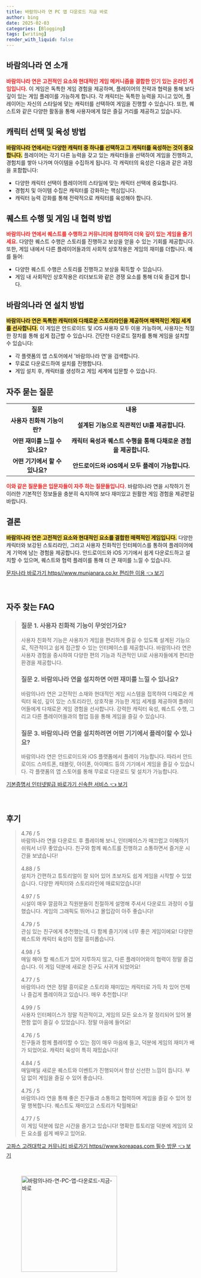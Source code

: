 ```yaml
---
title: 바람의나라 연 PC 앱 다운로드 지금 바로
author: bing
date: 2025-02-03
categories: [Blogging]
tags: [writing]
render_with_liquid: false
---
```



<h2 id='바람의나라연소개'>바람의나라 연 소개</h2>

<p><b><span style="color: #ee2323;">바람의나라 연은 고전적인 요소와 현대적인 게임 메커니즘을 결합한 인기 있는 온라인 게임입니다.</span></b> 이 게임은 독특한 게임 경험을 제공하며, 플레이어의 전략과 협력을 통해 보다 깊이 있는 게임 플레이를 가능하게 합니다. 각 캐릭터는 독특한 능력을 지니고 있어, 플레이어는 자신의 스타일에 맞는 캐릭터를 선택하여 게임을 진행할 수 있습니다. 또한, 퀘스트와 같은 다양한 활동을 통해 사용자에게 많은 즐길 거리를 제공하고 있습니다.</p>

<h2 id='캐릭터선택과육성'>캐릭터 선택 및 육성 방법</h2>

<p><b><span style="background-color: #ffe066;">바람의나라 연에서는 다양한 캐릭터 중 하나를 선택하고 그 캐릭터를 육성하는 것이 중요합니다.</span></b> 플레이어는 각기 다른 능력을 갖고 있는 캐릭터들을 선택하여 게임을 진행하고, 경험치를 쌓아 나가며 아이템을 수집하게 됩니다. 각 캐릭터의 육성은 다음과 같은 과정을 포함합니다:</p>

<ul>
    <li>다양한 캐릭터 선택이 플레이어의 스타일에 맞는 캐릭터 선택에 중요합니다.</li>
    <li>경험치 및 아이템 수집은 캐릭터를 강화하는 핵심입니다.</li>
    <li>캐릭터 능력 강화를 통해 전략적으로 캐릭터를 육성해야 합니다.</li>
</ul>

<h2 id='퀘스트수행과협력'>퀘스트 수행 및 게임 내 협력 방법</h2>

<p><b><span style="color: #ee2323;">바람의나라 연에서 퀘스트를 수행하고 커뮤니티에 참여하여 더욱 깊이 있는 게임을 즐기세요.</span></b> 다양한 퀘스트 수행은 스토리를 진행하고 보상을 얻을 수 있는 기회를 제공합니다. 또한, 게임 내에서 다른 플레이어들과의 사회적 상호작용은 게임의 재미를 더합니다. 예를 들어:</p>

<ul>
    <li>다양한 퀘스트 수행은 스토리를 진행하고 보상을 획득할 수 있습니다.</li>
    <li>게임 내 사회적인 상호작용은 리더보드와 같은 경쟁 요소를 통해 더욱 즐겁게 합니다.</li>
</ul>

<h2 id='다운로드및설치방법'>바람의나라 연 설치 방법</h2>

<p><b><span style="background-color: #ffe066;">바람의나라 연은 독특한 캐릭터와 다채로운 스토리라인을 제공하며 매력적인 게임 세계를 선사합니다.</span></b> 이 게임은 안드로이드 및 iOS 사용자 모두 이용 가능하며, 사용자는 적절한 장치를 통해 쉽게 접근할 수 있습니다. 간단한 다운로드 절차를 통해 게임을 설치할 수 있습니다:</p>

<ul>
    <li>각 플랫폼의 앱 스토어에서 '바람의나라 연'을 검색합니다.</li>
    <li>무료로 다운로드하여 설치를 진행합니다.</li>
    <li>게임 설치 후, 캐릭터를 생성하고 게임 세계에 입문할 수 있습니다.</li>
</ul>

<h2 id='자주묻는질문'>자주 묻는 질문</h2>

<table>
    <tr>
        <td style="text-align: center; height: 17px;"><b>질문</b></td>
        <td style="text-align: center; height: 17px;"><b>내용</b></td>
    </tr>
    <tr>
        <td style="text-align: center; height: 17px;"><b>사용자 친화적 기능이란?</b></td>
        <td style="text-align: center; height: 17px;"><b>설계된 기능으로 직관적인 UI를 제공합니다.</b></td>
    </tr>
    <tr>
        <td style="text-align: center; height: 17px;"><b>어떤 재미를 느낄 수 있나요?</b></td>
        <td style="text-align: center; height: 17px;"><b>캐릭터 육성과 퀘스트 수행을 통해 다채로운 경험을 제공합니다.</b></td>
    </tr>
    <tr>
        <td style="text-align: center; height: 17px;"><b>어떤 기기에서 할 수 있나요?</b></td>
        <td style="text-align: center; height: 17px;"><b>안드로이드와 iOS에서 모두 플레이 가능합니다.</b></td>
    </tr>
</table>

<p><b><span style="color: #ee2323;">이와 같은 질문들은 입문자들이 자주 하는 질문들입니다.</span></b> 바람의나라 연을 시작하기 전 이러한 기본적인 정보들을 충분히 숙지하여 보다 재미있고 원활한 게임 경험을 제공받길 바랍니다.</p>

<h2 id='결론'>결론</h2>

<p><b><span style="background-color: #ffe066;">바람의나라 연은 고전적인 요소와 현대적인 요소를 결합한 매력적인 게임입니다.</span></b> 다양한 캐릭터와 보강된 스토리라인, 그리고 사용자 친화적인 인터페이스를 통하여 플레이어에게 기억에 남는 경험을 제공합니다. 안드로이드와 iOS 기기에서 쉽게 다운로드하고 설치할 수 있으며, 퀘스트와 협력 플레이를 통해 더 큰 재미를 느낄 수 있습니다.</p>


<p><a class="click-button" title="문자나라 바로가기 https//www.munjanara.co.kr 편리한 이용" href="https://blackassets.github.io/posts/%EB%AC%B8%EC%9E%90%EB%82%98%EB%9D%BC-%EB%B0%94%EB%A1%9C%EA%B0%80%EA%B8%B0-httpswww.munjanara.co.kr-%ED%8E%B8%EB%A6%AC%ED%95%9C-%EC%9D%B4%EC%9A%A9/" rel="dofollow">문자나라 바로가기 https//www.munjanara.co.kr 편리한 이용 👈 보기</a></p><br>
<h2 id='자주_찾는_FAQ'>자주 찾는 FAQ</h2>
<div itemscope="" itemtype="https://schema.org/FAQPage"> 
<blockquote> 
<div itemscope="" itemprop="mainEntity" itemtype="https://schema.org/Question"> 
<h3 itemprop="name">질문 1. 사용자 친화적 기능이 무엇인가요?</h3> 
<div itemscope="" itemprop="acceptedAnswer" itemtype="https://schema.org/Answer"> 
<span itemprop="text"> 
<p>사용자 친화적 기능은 사용자가 게임을 편리하게 즐길 수 있도록 설계된 기능으로, 직관적이고 쉽게 접근할 수 있는 인터페이스를 제공합니다. 바람의나라 연은 사용자 경험을 중시하여 다양한 편의 기능과 직관적인 UI로 사용자들에게 편리한 환경을 제공합니다.</p> 
</span> 
</div> 
</div> 

<div itemscope="" itemprop="mainEntity" itemtype="https://schema.org/Question"> 
<h3 itemprop="name">질문 2. 바람의나라 연을 설치하면 어떤 재미를 느낄 수 있나요?</h3> 
<div itemscope="" itemprop="acceptedAnswer" itemtype="https://schema.org/Answer"> 
<span itemprop="text"> 
<p>바람의나라 연은 고전적인 소재와 현대적인 게임 시스템을 접목하여 다채로운 캐릭터 육성, 깊이 있는 스토리라인, 상호작용 가능한 게임 세계를 제공하여 플레이어들에게 다채로운 게임 경험을 선사합니다. 강력한 캐릭터 육성, 퀘스트 수행, 그리고 다른 플레이어들과의 협업 등을 통해 게임을 즐길 수 있습니다.</p> 
</span> 
</div> 
</div> 

<div itemscope="" itemprop="mainEntity" itemtype="https://schema.org/Question"> 
<h3 itemprop="name">질문 3. 바람의나라 연을 설치하려면 어떤 기기에서 플레이할 수 있나요?</h3> 
<div itemscope="" itemprop="acceptedAnswer" itemtype="https://schema.org/Answer"> 
<span itemprop="text"> 
<p>바람의나라 연은 안드로이드와 iOS 플랫폼에서 플레이 가능합니다. 따라서 안드로이드 스마트폰, 태블릿, 아이폰, 아이패드 등의 기기에서 게임을 즐길 수 있습니다. 각 플랫폼의 앱 스토어를 통해 무료로 다운로드 및 설치가 가능합니다.</p> 
</span> 
</div> 
</div> 
</blockquote> 
</div>
<p><a class="click-button" title="기본증명서 인터넷발급 바로가기 신속한 서비스" href="https://blackassets.github.io/posts/%EA%B8%B0%EB%B3%B8%EC%A6%9D%EB%AA%85%EC%84%9C-%EC%9D%B8%ED%84%B0%EB%84%B7%EB%B0%9C%EA%B8%89-%EB%B0%94%EB%A1%9C%EA%B0%80%EA%B8%B0-%EC%8B%A0%EC%86%8D%ED%95%9C-%EC%84%9C%EB%B9%84%EC%8A%A4/" rel="dofollow">기본증명서 인터넷발급 바로가기 신속한 서비스 👈 보기</a></p><br>
<h2 id='후기'>후기</h2>
<div itemscope itemtype="https://schema.org/Product">
  <blockquote>
  <div itemprop="review" itemscope itemtype="https://schema.org/Review">
      <div itemprop="reviewRating" itemscope itemtype="https://schema.org/Rating"> <span itemprop="ratingValue">4.76</span> / <span itemprop="bestRating">5</span> </div>
      <span itemprop="reviewBody">바람의나라 연을 다운로드 후 플레이해 보니, 인터페이스가 매끄럽고 이해하기 쉬워서 너무 좋았습니다. 친구와 함께 퀘스트를 진행하고 소통하면서 즐거운 시간을 보냈습니다!</span>
  </div>
  <br>
  <div itemprop="review" itemscope itemtype="https://schema.org/Review">
      <div itemprop="reviewRating" itemscope itemtype="https://schema.org/Rating"> <span itemprop="ratingValue">4.88</span> / <span itemprop="bestRating">5</span> </div>
      <span itemprop="reviewBody">설치가 간편하고 튜토리얼이 잘 되어 있어 초보자도 쉽게 게임을 시작할 수 있었습니다. 다양한 캐릭터와 스토리라인에 매료되었습니다!</span>
  </div>
  <br>
  <div itemprop="review" itemscope itemtype="https://schema.org/Review">
      <div itemprop="reviewRating" itemscope itemtype="https://schema.org/Rating"> <span itemprop="ratingValue">4.97</span> / <span itemprop="bestRating">5</span> </div>
      <span itemprop="reviewBody">시설이 매우 깔끔하고 직원분들이 친절하게 설명해 주셔서 다운로드 과정이 수월했습니다. 게임의 그래픽도 뛰어나고 몰입감이 아주 좋습니다!</span>
  </div>
  <br>
  <div itemprop="review" itemscope itemtype="https://schema.org/Review">
      <div itemprop="reviewRating" itemscope itemtype="https://schema.org/Rating"> <span itemprop="ratingValue">4.79</span> / <span itemprop="bestRating">5</span> </div>
      <span itemprop="reviewBody">관심 있는 친구에게 추천했는데, 다 함께 즐기기에 너무 좋은 게임이에요! 다양한 퀘스트와 캐릭터 육성이 정말 흥미롭습니다.</span>
  </div>
  <br>
  <div itemprop="review" itemscope itemtype="https://schema.org/Review">
      <div itemprop="reviewRating" itemscope itemtype="https://schema.org/Rating"> <span itemprop="ratingValue">4.98</span> / <span itemprop="bestRating">5</span> </div>
      <span itemprop="reviewBody">매일 해야 할 퀘스트가 있어 지루하지 않고, 다른 플레이어와의 협력이 정말 즐겁습니다. 이 게임 덕분에 새로운 친구도 사귀게 되었어요!</span>
  </div>
  <br>
  <div itemprop="review" itemscope itemtype="https://schema.org/Review">
      <div itemprop="reviewRating" itemscope itemtype="https://schema.org/Rating"> <span itemprop="ratingValue">4.77</span> / <span itemprop="bestRating">5</span> </div>
      <span itemprop="reviewBody">바람의나라 연은 정말 흥미로운 스토리와 재미있는 캐릭터로 가득 차 있어 언제나 즐겁게 플레이하고 있습니다. 매우 추천합니다!</span>
  </div>
  <br>
  <div itemprop="review" itemscope itemtype="https://schema.org/Review">
      <div itemprop="reviewRating" itemscope itemtype="https://schema.org/Rating"> <span itemprop="ratingValue">4.99</span> / <span itemprop="bestRating">5</span> </div>
      <span itemprop="reviewBody">사용자 인터페이스가 정말 직관적이고, 게임의 모든 요소가 잘 정리되어 있어 불편함 없이 즐길 수 있었습니다. 정말 마음에 들어요!</span>
  </div>
  <br>
  <div itemprop="review" itemscope itemtype="https://schema.org/Review">
      <div itemprop="reviewRating" itemscope itemtype="https://schema.org/Rating"> <span itemprop="ratingValue">4.76</span> / <span itemprop="bestRating">5</span> </div>
      <span itemprop="reviewBody">친구들과 함께 플레이할 수 있는 점이 매우 마음에 들고, 덕분에 게임의 재미가 배가 되었어요. 캐릭터 육성이 특히 재밌습니다!</span>
  </div>
  <br>
  <div itemprop="review" itemscope itemtype="https://schema.org/Review">
      <div itemprop="reviewRating" itemscope itemtype="https://schema.org/Rating"> <span itemprop="ratingValue">4.84</span> / <span itemprop="bestRating">5</span> </div>
      <span itemprop="reviewBody">매일매일 새로운 퀘스트와 이벤트가 진행되어서 항상 신선한 느낌이 듭니다. 부담 없이 게임을 즐길 수 있어 좋습니다.</span>
  </div>
  <br>
  <div itemprop="review" itemscope itemtype="https://schema.org/Review">
      <div itemprop="reviewRating" itemscope itemtype="https://schema.org/Rating"> <span itemprop="ratingValue">4.75</span> / <span itemprop="bestRating">5</span> </div>
      <span itemprop="reviewBody">바람의나라 연을 통해 좋은 친구들과 소통하고 협력하며 게임을 즐길 수 있어 정말 행복합니다. 퀘스트도 재미있고 스토리가 탁월해요!</span>
  </div>
  <br>
  <div itemprop="review" itemscope itemtype="https://schema.org/Review">
      <div itemprop="reviewRating" itemscope itemtype="https://schema.org/Rating"> <span itemprop="ratingValue">4.77</span> / <span itemprop="bestRating">5</span> </div>
      <span itemprop="reviewBody">이 게임 덕분에 많은 시간을 즐기고 있습니다! 명확한 튜토리얼 덕분에 게임의 모든 요소를 쉽게 배우고 있어요.</span>
  </div>
  </blockquote>
</div>
<p><a class="click-button" title="고파스 고려대학교 커뮤니티 바로가기 https//www.koreapas.com 필수 방문" href="https://blackassets.github.io/posts/%EA%B3%A0%ED%8C%8C%EC%8A%A4-%EA%B3%A0%EB%A0%A4%EB%8C%80%ED%95%99%EA%B5%90-%EC%BB%A4%EB%AE%A4%EB%8B%88%ED%8B%B0-%EB%B0%94%EB%A1%9C%EA%B0%80%EA%B8%B0-httpswww.koreapas.com-%ED%95%84%EC%88%98-%EB%B0%A9%EB%AC%B8/" rel="dofollow">고파스 고려대학교 커뮤니티 바로가기 https//www.koreapas.com 필수 방문 👈 보기</a></p><br>
<figure class="image"><img src="https://blackassets.github.io/assets/img/thumbnail/바람의나라-연-PC-앱-다운로드-지금-바로.webp" alt="바람의나라-연-PC-앱-다운로드-지금-바로" width="256" height="256"></figure>